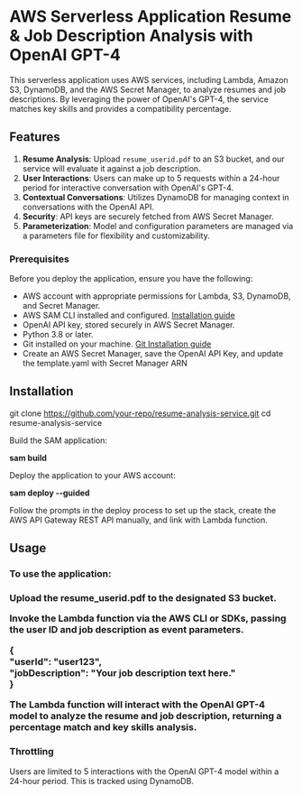 <h1> AWS Serverless Application Resume & Job Description Analysis with OpenAI GPT-4</h1>

This serverless application uses AWS services, including Lambda, Amazon S3, DynamoDB, and the AWS Secret Manager, to analyze resumes and job descriptions. By leveraging the power of OpenAI's GPT-4, the service matches key skills and provides a compatibility percentage.

<h2>Features</h2>

<ol>
  <li><strong>Resume Analysis</strong>: Upload <code>resume_userid.pdf</code> to an S3 bucket, and our service will evaluate it against a job description.</li>
  <li><strong>User Interactions</strong>: Users can make up to 5 requests within a 24-hour period for interactive conversation with OpenAI's GPT-4.</li>
  <li><strong>Contextual Conversations</strong>: Utilizes DynamoDB for managing context in conversations with the OpenAI API.</li>
  <li><strong>Security</strong>: API keys are securely fetched from AWS Secret Manager.</li>
  <li><strong>Parameterization</strong>: Model and configuration parameters are managed via a parameters file for flexibility and customizability.</li>
</ol>

<h3>Prerequisites</h3>

Before you deploy the application, ensure you have the following:

<ul>
  <li>AWS account with appropriate permissions for Lambda, S3, DynamoDB, and Secret Manager.</li>
  <li>AWS SAM CLI installed and configured. <a href="https://docs.aws.amazon.com/serverless-application-model/latest/developerguide/serverless-sam-cli-install.html" target="_blank">Installation guide</a></li>
  <li>OpenAI API key, stored securely in AWS Secret Manager.</li>
  <li>Python 3.8 or later.</li>
  <li>Git installed on your machine. <a href="https://git-scm.com/book/en/v2/Getting-Started-Installing-Git" target="_blank">Git Installation guide</a></li>
  <li>Create an AWS Secret Manager, save the OpenAI API Key, and update the template.yaml with Secret Manager ARN</li>
</ul>

<h2>Installation</h2>

git clone https://github.com/your-repo/resume-analysis-service.git
cd resume-analysis-service

Build the SAM application:

<b>sam build</b>

Deploy the application to your AWS account:

<b>sam deploy --guided</b>

Follow the prompts in the deploy process to set up the stack, create the AWS API Gateway REST API manually, and link with Lambda function.

<h2>Usage</h2>

<h3>To use the application:<h3>

<p>
Upload the resume_userid.pdf to the designated S3 bucket.
<p>
Invoke the Lambda function via the AWS CLI or SDKs, passing the user ID and job description as event parameters.

<b>{<br>
  "userId": "user123",<br>
  "jobDescription": "Your job description text here."<br>
}</b>

The Lambda function will interact with the OpenAI GPT-4 model to analyze the resume and job description, returning a percentage match and key skills analysis.

<h3>Throttling</h3>
Users are limited to 5 interactions with the OpenAI GPT-4 model within a 24-hour period. This is tracked using DynamoDB.

